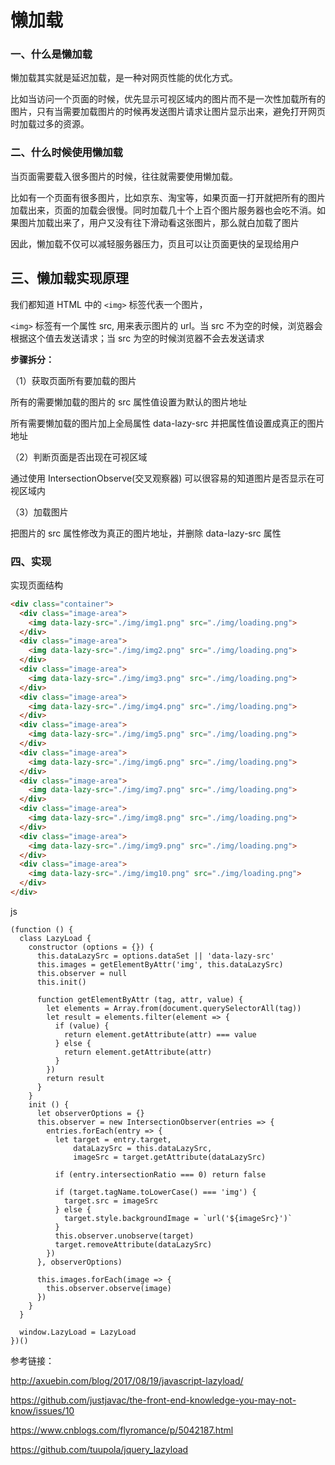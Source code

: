 # 懒加载

### 一、什么是懒加载 ###

懒加载其实就是延迟加载，是一种对网页性能的优化方式。

比如当访问一个页面的时候，优先显示可视区域内的图片而不是一次性加载所有的图片，只有当需要加载图片的时候再发送图片请求让图片显示出来，避免打开网页时加载过多的资源。

### 二、什么时候使用懒加载 ###

当页面需要载入很多图片的时候，往往就需要使用懒加载。

比如有一个页面有很多图片，比如京东、淘宝等，如果页面一打开就把所有的图片加载出来，页面的加载会很慢。同时加载几十个上百个图片服务器也会吃不消。如果图片加载出来了，用户又没有往下滑动看这张图片，那么就白加载了图片

因此，懒加载不仅可以减轻服务器压力，页且可以让页面更快的呈现给用户

## 三、懒加载实现原理

我们都知道 HTML 中的 ```<img>``` 标签代表一个图片，

```<img>``` 标签有一个属性 src, 用来表示图片的 url。当 src 不为空的时候，浏览器会根据这个值去发送请求；当 src 为空的时候浏览器不会去发送请求

**步骤拆分：**

（1）获取页面所有要加载的图片

所有的需要懒加载的图片的 src 属性值设置为默认的图片地址

所有需要懒加载的图片加上全局属性 data-lazy-src 并把属性值设置成真正的图片地址

（2）判断页面是否出现在可视区域

通过使用 IntersectionObserve(交叉观察器) 可以很容易的知道图片是否显示在可视区域内

（3）加载图片

把图片的 src 属性修改为真正的图片地址，并删除 data-lazy-src 属性

### 四、实现 ###

实现页面结构

```html
<div class="container">
  <div class="image-area">
    <img data-lazy-src="./img/img1.png" src="./img/loading.png">
  </div>
  <div class="image-area">
    <img data-lazy-src="./img/img2.png" src="./img/loading.png">
  </div>
  <div class="image-area">
    <img data-lazy-src="./img/img3.png" src="./img/loading.png">
  </div>
  <div class="image-area">
    <img data-lazy-src="./img/img4.png" src="./img/loading.png">
  </div>
  <div class="image-area">
    <img data-lazy-src="./img/img5.png" src="./img/loading.png">
  </div>
  <div class="image-area">
    <img data-lazy-src="./img/img6.png" src="./img/loading.png">
  </div>
  <div class="image-area">
    <img data-lazy-src="./img/img7.png" src="./img/loading.png">
  </div>
  <div class="image-area">
    <img data-lazy-src="./img/img8.png" src="./img/loading.png">
  </div>
  <div class="image-area">
    <img data-lazy-src="./img/img9.png" src="./img/loading.png">
  </div>
  <div class="image-area">
    <img data-lazy-src="./img/img10.png" src="./img/loading.png">
  </div>
</div>

```

js

```
(function () {
  class LazyLoad {
    constructor (options = {}) {
      this.dataLazySrc = options.dataSet || 'data-lazy-src'
      this.images = getElementByAttr('img', this.dataLazySrc)
      this.observer = null
      this.init()

      function getElementByAttr (tag, attr, value) {
        let elements = Array.from(document.querySelectorAll(tag))
        let result = elements.filter(element => {
          if (value) {
            return element.getAttribute(attr) === value
          } else {
            return element.getAttribute(attr)
          }
        })
        return result
      }
    }
    init () {
      let observerOptions = {}
      this.observer = new IntersectionObserver(entries => {
        entries.forEach(entry => {
          let target = entry.target,
              dataLazySrc = this.dataLazySrc,
              imageSrc = target.getAttribute(dataLazySrc)

          if (entry.intersectionRatio === 0) return false

          if (target.tagName.toLowerCase() === 'img') {
            target.src = imageSrc
          } else {
            target.style.backgroundImage = `url('${imageSrc}')`
          }
          this.observer.unobserve(target)
          target.removeAttribute(dataLazySrc)
        })
      }, observerOptions)

      this.images.forEach(image => {
        this.observer.observe(image)
      })
    }
  }

  window.LazyLoad = LazyLoad
})()
```
参考链接：

http://axuebin.com/blog/2017/08/19/javascript-lazyload/

https://github.com/justjavac/the-front-end-knowledge-you-may-not-know/issues/10

https://www.cnblogs.com/flyromance/p/5042187.html

https://github.com/tuupola/jquery_lazyload